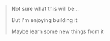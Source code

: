 > Not sure what this will be...
> 
> But I'm enjoying building it
> 
> Maybe learn some new things from it